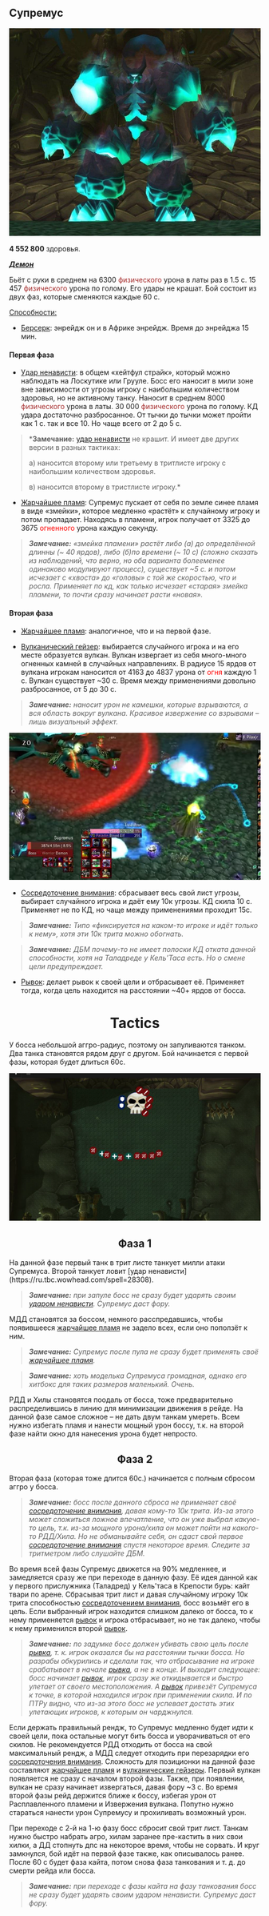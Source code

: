 ## Супремус ##
![Supremus](/img/supremus1.png)


**4 552 800** здоровья. 

<em><u><b>Демон</b></u></em>

Бьёт с руки в среднем на 6300 <span style = "color:brown"> физического </span> урона в латы раз в 1.5 с. 15 457 <span style = "color:brown"> физического </span> урона по голому. Его удары не крашат.
Бой состоит из двух фаз, которые сменяются каждые 60 с.

<u>Способности:</u>
- [Берсерк](https://ru.tbc.wowhead.com/spell=26662): энрейдж он и в Африке энрейдж. Время до энрейджа 15 мин.

#### Первая фаза ####
- [Удар ненависти](https://ru.tbc.wowhead.com/spell=28308): в общем «хейтфул страйк», который можно наблюдать на Лоскутике или Грууле. 
Босс его наносит в мили зоне вне зависимости от угрозы игроку с наибольшим
количеством здоровья, но не активному танку. Наносит в среднем 8000 <span style = "color:brown"> физического </span> урона в латы. 
30 000 <span style = "color:brown"> физического </span> урона по голому. КД удара достаточно разбросанное. От тычки до тычки может пройти как 1 с. так и все 10. Но чаще всего от 2 до 5 с.  

> ***Замечание:** [удар ненависти](https://ru.tbc.wowhead.com/spell=28308) не крашит. И имеет две других версии в разных тактиках:
>  
>а) наносится второму или третьему в тритлисте игроку с наибольшим количеством здоровья. 
>
>в) наносится второму в тристлисте игроку.*


- [Жарчайшее пламя](https://ru.tbc.wowhead.com/spell=40265): Супремус пускает от себя по земле синее пламя в виде «змейки», 
которое медленно «растёт» к случайному игроку и потом пропадает. 
Находясь в пламени, игрок получает от 3325 до 3675 <span style = "color:red"> огненного </span> урона каждую секунду.  

>***Замечание:** «змейка пламени» растёт либо (а) до определённой длинны (~ 40 ярдов), либо (б)по времени (~ 10 с) 
(сложно сказать из наблюдений, что верно, но оба варианта болееменее одинаково модулируют процесс), существует ~5 с. и потом исчезает с «хвоста» до
«головы» с той же скоростью, что и росла. Применяет по кд, как только исчезает «старая» змейка пламени, то почти сразу начинает расти «новая».*


#### Вторая фаза ####
- [Жарчайшее пламя](https://ru.tbc.wowhead.com/spell=40265): аналогичное, что и на первой фазе.


- [Вулканический гейзер](https://ru.tbc.wowhead.com/spell=42052): выбирается случайного игрока и на его месте образуется вулкан. 
Вулкан извергает из себя много-много огненных камней в случайных направлениях. 
В радиусе 15 ярдов от вулкана игрокам наносится от 4163 до 4837 урона от <span style = "color:red"> огня </span> каждую 1 с. Вулкан существует ~30 c. 
Время между применениями довольно разбросанное, от 5 до 30 с.  

>***Замечание:** наносит урон не камешки, которые взрываются, а вся область вокруг вулкана.
Красивое извержение со взрывами – лишь визуальный эффект.*

![Вулкан](/img/supremus2.png)


- [Сосредоточение внимания](https://ru.tbc.wowhead.com/spell=40607): сбрасывает весь свой лист угрозы, выбирает случайного игрока и даёт ему 10к угрозы. 
КД скила 10 с. Применяет не по КД, но чаще между применениями проходит 15с.

> ***Замечание:** Типо «фиксируется на каком-то игроке и идёт только к нему», хотя эти 10к
трита можно обогнать.*


> ***Замечание:** ДБМ почему-то не имеет полоски КД отката данной способности, хотя на
Таладреде у Кель’Таса есть. Но о смене цели предупреждает.*


- [Рывок](https://ru.tbc.wowhead.com/spell=41581): делает рывок к своей цели и отбрасывает её. Применяет тогда, когда цель находится на расстоянии ~40+ ярдов от босса.


<h1 align = "center"> Tactics  </h1>
У босса небольшой аггро-радиус, поэтому он запуливаются танком. Два танка становятся рядом друг с другом. Бой начинается с первой фазы, которая будет длиться 60с. 

![Фаза1](/img/supremus3.png)
<h2 align = "center"> Фаза 1  </h2>
На данной фазе первый танк в трит листе танкует милли атаки Супремуса. 
Второй танкует ловит [удар ненависти](https://ru.tbc.wowhead.com/spell=28308). 

>***Замечание:** при запуле босс не сразу будет ударять своим [ударом ненависти](https://ru.tbc.wowhead.com/spell=28308). Супремус даст фору.*

МДД становятся за боссом, немного расспредавшись, чтобы появившееся [жарчайшее пламя](https://ru.tbc.wowhead.com/spell=40265) не задело всех, если оно поползёт к ним.  

> ***Замечание:** Супремус после пула не сразу будет применять своё [жарчайшее пламя](https://ru.tbc.wowhead.com/spell=40265).*  

> ***Замечание:** хоть моделька Супремуса громадная, однако его хитбокс для таких размеров маленький. Очень.*  

РДД и Хилы становятся поодаль от босса, тоже предварительно распределившись в линию для минимизации движения в рейде. 
На данной фазе самое сложное – не дать двум танкам умереть. 
Всем нужно избегать пламя и нанести мощный урон боссу, т.к. на второй фазе найти окно для нанесения урона будет непросто.


<h2 align = "center"> Фаза 2  </h2>
Вторая фаза (которая тоже длится 60с.) начинается с полным сбросом аггро у босса.

> ***Замечание:** босс после данного сброса не применяет своё [сосредоточение внимания](https://ru.tbc.wowhead.com/spell=40607), давая кому-то 10к
трита. Из-за этого может сложиться ложное впечатление, что он уже выбрал какую-то
цель, т.к. из-за мощного урона/хила он может пойти на какого-то РДД/Хила. Но не
обманывайте себя, он сдаст свой первое [сосредоточение внимания](https://ru.tbc.wowhead.com/spell=40607) спустя некоторое время. Следите
за тритметром либо слушайте ДБМ.*

Во время всей фазы Супремус движется на 90% медленнее, и замедляется сразу же при переходе в данную фазу. 
Её идея данной как у первого прислужника (Таладред) у Кель’таса в Крепости бурь: кайт твари по арене.
Сбрасывая трит лист и давая случайному игроку 10к трита способностью [сосредоточением внимания](https://ru.tbc.wowhead.com/spell=40607), босс возьмёт его в цель. 
Если выбранный игрок находится слишком далеко от босса, то к нему применяется [рывок](https://ru.tbc.wowhead.com/spell=41581) и игрока отбрасывает, 
но не так далеко, чтобы к нему применился второй [рывок](https://ru.tbc.wowhead.com/spell=41581).

> ***Замечание:** по задумке босс должен убивать свою цель после [рывка](https://ru.tbc.wowhead.com/spell=41581), т. к. игрок оказался бы на расстоянии тычки босса. 
Но разрабы обкурились и сделали так, что отбрасывание на игроке срабатывает в начале [рывка](https://ru.tbc.wowhead.com/spell=41581), а не в конце. 
И выходит следующее: босс начинает [рывок](https://ru.tbc.wowhead.com/spell=41581), игрок сразу же откидывается и быстро улетает от своего местоположения. 
А [рывок](https://ru.tbc.wowhead.com/spell=41581) привезёт Супремуса к точке, в которой находился игрок при применении скила. 
И по ПТРу видно, что из-за этого босс не успевает достать этих улетающих игроков, к которым он чарджнулся.*

Если держать правильный рендж, то Супремус медленно будет идти к своей цели, пока остальные могут бить босса и уворачиваться от его скилов.
Не рекомендуется РДД отходить от босса на свой максимальный рендж, а МДД следует отходить при перезарядки его [сосредоточения внимания](https://ru.tbc.wowhead.com/spell=40607). 
Сложность для позиционки на данной фазе составляют [жарчайшее пламя](https://ru.tbc.wowhead.com/spell=40265) и [вулканические гейзеры](https://ru.tbc.wowhead.com/spell=42052). 
Первый вулкан появляется не сразу с началом второй фазы. 
Также, при появлении, вулкан не сразу начинает извергаться, давая фору ~3 с. 
Во время второй фазы рейд держится ближе к боссу, избегая урон от Расплавленного пламени и Извержения вулкана. 
Попутно нужно стараться нанести урон Супремусу и прохиливать возможный урон.


При переходе с 2-й на 1-ю фазу босс сбросит свой трит лист. 
Танкам нужно быстро набрать агро, хилам заранее пре-кастить в них свои хилки, а ДД стопнуть дпс на некоторое время, чтобы не сорвать.
И круг замкнулся, бой идёт на первой фазе также, как описывалось ранее. После 60 с будет фаза кайта, потом снова фаза танкования и т. д. до
смерти рейда или босса.  

>***Замечание:** при переходе с фазы кайта на фазу танкования босс не сразу будет ударять своим
ударом ненависти. Супремус даст фору.*


